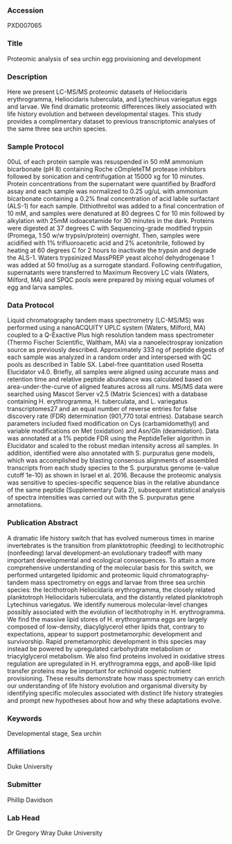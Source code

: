 ### Accession
PXD007065

### Title
Proteomic analysis of sea urchin egg provisioning and development

### Description
Here we present LC-MS/MS proteomic datasets of Heliocidaris erythrogramma, Heliocidaris tuberculata, and Lytechinus variegatus eggs and larvae. We find dramatic proteomic differences likely associated with life history evolution and between developmental stages. This study provides a complimentary dataset to previous transcriptomic analyses of the same three sea urchin species.

### Sample Protocol
00uL of each protein sample was resuspended in 50 mM ammonium bicarbonate (pH 8) containing Roche cOmpleteTM protease inhibitors followed by sonication and centrifugation at 15000 xg for 10 minutes. Protein concentrations from the supernatant were quantified by Bradford assay and each sample was normalized to 0.25 ug/uL with ammonium bicarbonate containing a 0.2% final concentration of acid labile surfactant (ALS-1) for each sample. Dithiothreitol was added to a final concentration of 10 mM, and samples were denatured at 80 degrees C for 10 min followed by alkylation with 25mM iodoacetamide for 30 minutes in the dark. Proteins were digested at 37 degrees C with Sequencing-grade modified trypsin (Promega, 1:50 w/w trypsin/protein) overnight. Then, samples were acidified with 1% trifluoroacetic acid and 2% acetonitrile, followed by heating at 60 degrees C for 2 hours to inactivate the trypsin and degrade the ALS-1. Waters trypsinized MassPREP yeast alcohol dehydrogenase 1 was added at 50 fmol/ug as a surrogate standard. Following centrifugation, supernatants were transferred to Maximum Recovery LC vials (Waters, Milford, MA) and SPQC pools were prepared by mixing equal volumes of egg and larva samples.

### Data Protocol
Liquid chromatography tandem mass spectrometry (LC-MS/MS) was performed using a nanoACQUITY UPLC system (Waters, Milford, MA) coupled to a Q-Exactive Plus high resolution tandem mass spectrometer (Thermo Fischer Scientific, Waltham, MA) via a nanoelectrospray ionization source as previously described. Approximately 333 ng of peptide digests of each sample was analyzed in a random order and interspersed with QC pools as described in Table SX.   Label-free quantitation used Rosetta Elucidator v4.0. Briefly, all samples were aligned using accurate mass and retention time and relative peptide abundance was calculated based on area-under-the-curve of aligned features across all runs. MS/MS data were searched using Mascot Server v2.5 (Matrix Sciences) with a database containing H. erythrogramma, H. tuberculata, and L. variegatus transcriptomes27 and an equal number of reverse entries for false discovery rate (FDR) determination (901,770 total entries). Database search parameters included fixed modification on Cys (carbamidomethyl) and variable modifications on Met (oxidation) and Asn/Gln (deamidation). Data was annotated at a 1% peptide FDR using the PeptideTeller algorithm in Elucidator and scaled to the robust median intensity across all samples. In addition, identified  were also annotated with S. purpuratus gene models, which was accomplished by blasting consensus alignments of assembled transcripts from each study species to the S. purpuratus genome (e-value cutoff 1e-10) as shown in Israel et al. 2016. Because the proteomic analysis was sensitive to species-specific sequence bias in the relative abundance of the same peptide (Supplementary Data 2), subsequent statistical analysis of spectra intensities was carried out with the S. purpuratus gene annotations.

### Publication Abstract
A dramatic life history switch that has evolved numerous times in marine invertebrates is the transition from planktotrophic (feeding) to lecithotrophic (nonfeeding) larval development-an evolutionary tradeoff with many important developmental and ecological consequences. To attain a more comprehensive understanding of the molecular basis for this switch, we performed untargeted lipidomic and proteomic liquid chromatography-tandem mass spectrometry on eggs and larvae from three sea urchin species: the lecithotroph Heliocidaris erythrogramma, the closely related planktotroph Heliocidaris tuberculata, and the distantly related planktotroph Lytechinus variegatus. We identify numerous molecular-level changes possibly associated with the evolution of lecithotrophy in H. erythrogramma. We find the massive lipid stores of H. erythrogramma eggs are largely composed of low-density, diacylglycerol ether lipids that, contrary to expectations, appear to support postmetamorphic development and survivorship. Rapid premetamorphic development in this species may instead be powered by upregulated carbohydrate metabolism or triacylglycerol metabolism. We also find proteins involved in oxidative stress regulation are upregulated in H. erythrogramma eggs, and apoB-like lipid transfer proteins may be important for echinoid oogenic nutrient provisioning. These results demonstrate how mass spectrometry can enrich our understanding of life history evolution and organismal diversity by identifying specific molecules associated with distinct life history strategies and prompt new hypotheses about how and why these adaptations evolve.

### Keywords
Developmental stage, Sea urchin

### Affiliations
Duke University

### Submitter
Phillip Davidson

### Lab Head
Dr Gregory Wray
Duke University


